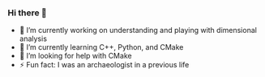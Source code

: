 ### Hi there 👋




- 🔭 I’m currently working on understanding and playing with dimensional analysis
- 🌱 I’m currently learning C++, Python, and CMake
- 🤔 I’m looking for help with CMake
- ⚡ Fun fact: I was an archaeologist in a previous life

